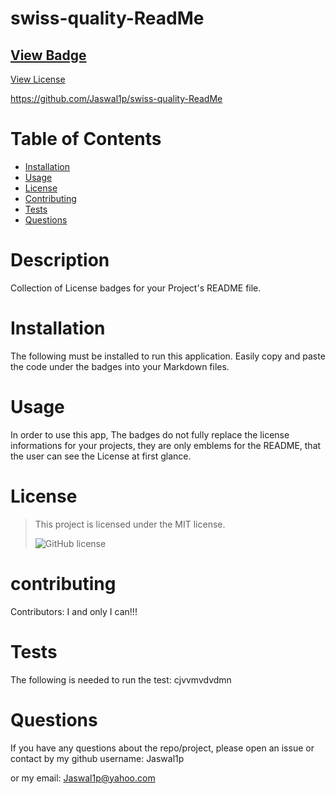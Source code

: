 # swiss-quality-ReadMe
  
  ## [View Badge](https://img.shields.io/badge/License-MIT-yellow.svg) [View License](https://opensource.org/licenses/MIT) 

  https://github.com/Jaswal1p/swiss-quality-ReadMe

  # Table of Contents
  * [Installation](#installation)
  * [Usage](#usage)
  * [License](#license)
  * [Contributing](#contributing)
  * [Tests](#tests)
  * [Questions](#questions)
  
  # Description
  Collection of License badges for your Project's README file.
  

  # Installation
  The following must be installed to run this application.
  Easily copy and paste the code under the badges into your Markdown files.

  # Usage
  In order to use this app, The badges do not fully replace the license informations for your projects, they are only emblems for the README, that the user can see the License at first glance.

  # License 
  > This project is licensed under the MIT license.
  >
  > ![GitHub license](https://opensource.org/licenses/Apache-2.0)

  # contributing
  Contributors: I and only I can!!!

  # Tests
  The following is needed to run the test: cjvvmvdvdmn

  # Questions
  If you have any questions about the repo/project, please open an issue or contact by my github username: Jaswal1p 
  
  or my email: Jaswal1p@yahoo.com
  
 